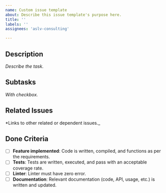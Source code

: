 ```yaml
---
name: Custom issue template
about: Describe this issue template's purpose here.
title: ''
labels: ''
assignees: 'aslv-consulting'

---
```


## Description

_Describe the task._

## Subtasks

_With checkbox._

## Related Issues

*Links to other related or dependent issues._

## Done Criteria

- [ ] **Feature implemented**: Code is written, compiled, and functions as per the requirements.
- [ ] **Tests**: Tests are written, executed, and pass with an acceptable coverage rate.
- [ ] **Linter**:  Linter must have zero error.
- [ ] **Documentation**:  Relevant documentation (code, API, usage, etc.) is written and updated.
